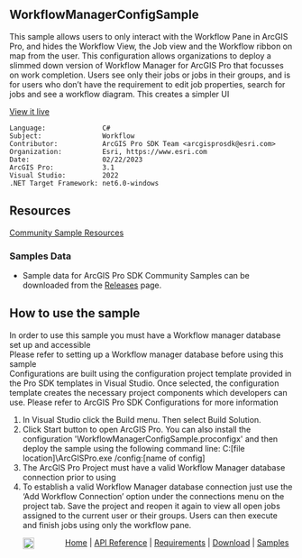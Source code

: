 ## WorkflowManagerConfigSample

<!-- TODO: Write a brief abstract explaining this sample -->
This sample allows users to only interact with the Workflow Pane in ArcGIS Pro, and hides the Workflow View, the Job view and the Workflow ribbon on map from the user. This configuration allows organizations to deploy a slimmed down version of Workflow Manager for ArcGIS Pro that focusses on work completion. Users see only their jobs or jobs in their groups, and is for users who don’t have the requirement to edit job properties, search for jobs and see a workflow diagram. This creates a simpler UI   
  


<a href="https://pro.arcgis.com/en/pro-app/sdk/" target="_blank">View it live</a>

<!-- TODO: Fill this section below with metadata about this sample-->
```
Language:              C#
Subject:               Workflow
Contributor:           ArcGIS Pro SDK Team <arcgisprosdk@esri.com>
Organization:          Esri, https://www.esri.com
Date:                  02/22/2023
ArcGIS Pro:            3.1
Visual Studio:         2022
.NET Target Framework: net6.0-windows
```

## Resources

[Community Sample Resources](https://github.com/Esri/arcgis-pro-sdk-community-samples#resources)

### Samples Data

* Sample data for ArcGIS Pro SDK Community Samples can be downloaded from the [Releases](https://github.com/Esri/arcgis-pro-sdk-community-samples/releases) page.  

## How to use the sample
<!-- TODO: Explain how this sample can be used. To use images in this section, create the image file in your sample project's screenshots folder. Use relative url to link to this image using this syntax: ![My sample Image](FacePage/SampleImage.png) -->
In order to use this sample you must have a Workflow manager database set up and accessible    
Please refer to setting up a Workflow manager database before using this sample   
Configurations are built using the configuration project template provided in the Pro SDK templates in Visual Studio.  Once selected, the configuration template creates the necessary project components which developers can use. Please refer to ArcGIS Pro SDK Configurations for more information   
  
1. In Visual Studio click the Build menu. Then select Build Solution.    
1. Click Start button to open ArcGIS Pro. You can also install the configuration  'WorkflowManagerConfigSample.proconfigx' and then deploy the sample using the following command line: C:[file location]\ArcGISPro.exe /config:[name of config]   
1. The ArcGIS Pro Project must have a valid Workflow Manager database connection prior to using   
1. To establish a valid Workflow Manager database connection just use the ‘Add Workflow Connection’ option under the connections menu on the project tab. Save the project and reopen it again to view all open jobs assigned to the current user or their groups. Users can then execute and finish jobs using only the workflow pane.   
  


<!-- End -->

&nbsp;&nbsp;&nbsp;&nbsp;&nbsp;&nbsp;<img src="https://esri.github.io/arcgis-pro-sdk/images/ArcGISPro.png"  alt="ArcGIS Pro SDK for Microsoft .NET Framework" height = "20" width = "20" align="top"  >
&nbsp;&nbsp;&nbsp;&nbsp;&nbsp;&nbsp;&nbsp;&nbsp;&nbsp;&nbsp;&nbsp;&nbsp;
[Home](https://github.com/Esri/arcgis-pro-sdk/wiki) | <a href="https://pro.arcgis.com/en/pro-app/latest/sdk/api-reference" target="_blank">API Reference</a> | [Requirements](https://github.com/Esri/arcgis-pro-sdk/wiki#requirements) | [Download](https://github.com/Esri/arcgis-pro-sdk/wiki#installing-arcgis-pro-sdk-for-net) | <a href="https://github.com/esri/arcgis-pro-sdk-community-samples" target="_blank">Samples</a>
